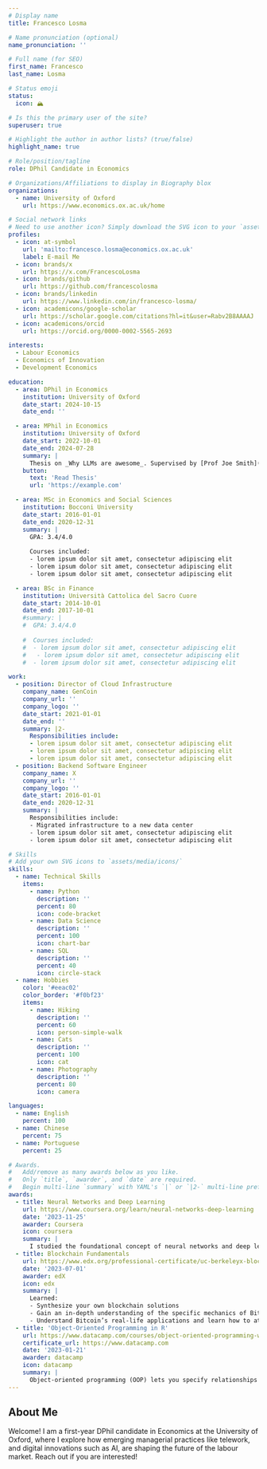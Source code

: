 ```yaml
---
# Display name
title: Francesco Losma

# Name pronunciation (optional)
name_pronunciation: ''

# Full name (for SEO)
first_name: Francesco
last_name: Losma

# Status emoji
status:
  icon: 🏔️

# Is this the primary user of the site?
superuser: true

# Highlight the author in author lists? (true/false)
highlight_name: true

# Role/position/tagline
role: DPhil Candidate in Economics

# Organizations/Affiliations to display in Biography blox
organizations:
  - name: University of Oxford
    url: https://www.economics.ox.ac.uk/home

# Social network links
# Need to use another icon? Simply download the SVG icon to your `assets/media/icons/` folder.
profiles:
  - icon: at-symbol
    url: 'mailto:francesco.losma@economics.ox.ac.uk'
    label: E-mail Me
  - icon: brands/x
    url: https://x.com/FrancescoLosma
  - icon: brands/github
    url: https://github.com/francescolosma
  - icon: brands/linkedin
    url: https://www.linkedin.com/in/francesco-losma/
  - icon: academicons/google-scholar
    url: https://scholar.google.com/citations?hl=it&user=Rabv2B8AAAAJ
  - icon: academicons/orcid
    url: https://orcid.org/0000-0002-5565-2693

interests:
  - Labour Economics
  - Economics of Innovation
  - Development Economics

education:
  - area: DPhil in Economics
    institution: University of Oxford
    date_start: 2024-10-15
    date_end: ''

  - area: MPhil in Economics
    institution: University of Oxford
    date_start: 2022-10-01
    date_end: 2024-07-28
    summary: |
      Thesis on _Why LLMs are awesome_. Supervised by [Prof Joe Smith](https://example.com). Presented papers at 5 IEEE conferences with the contributions being published in 2 Springer journals.
    button:
      text: 'Read Thesis'
      url: 'https://example.com'

  - area: MSc in Economics and Social Sciences
    institution: Bocconi University
    date_start: 2016-01-01
    date_end: 2020-12-31
    summary: |
      GPA: 3.4/4.0
      
      Courses included:
      - lorem ipsum dolor sit amet, consectetur adipiscing elit
      - lorem ipsum dolor sit amet, consectetur adipiscing elit
      - lorem ipsum dolor sit amet, consectetur adipiscing elit

  - area: BSc in Finance
    institution: Università Cattolica del Sacro Cuore
    date_start: 2014-10-01
    date_end: 2017-10-01
    #summary: |
    #  GPA: 3.4/4.0
      
    #  Courses included:
    #  - lorem ipsum dolor sit amet, consectetur adipiscing elit
    #   - lorem ipsum dolor sit amet, consectetur adipiscing elit
    #  - lorem ipsum dolor sit amet, consectetur adipiscing elit

work:
  - position: Director of Cloud Infrastructure
    company_name: GenCoin
    company_url: ''
    company_logo: ''
    date_start: 2021-01-01
    date_end: ''
    summary: |2-
      Responsibilities include:
      - lorem ipsum dolor sit amet, consectetur adipiscing elit
      - lorem ipsum dolor sit amet, consectetur adipiscing elit
      - lorem ipsum dolor sit amet, consectetur adipiscing elit
  - position: Backend Software Engineer
    company_name: X
    company_url: ''
    company_logo: ''
    date_start: 2016-01-01
    date_end: 2020-12-31
    summary: |
      Responsibilities include:
      - Migrated infrastructure to a new data center
      - lorem ipsum dolor sit amet, consectetur adipiscing elit
      - lorem ipsum dolor sit amet, consectetur adipiscing elit

# Skills
# Add your own SVG icons to `assets/media/icons/`
skills:
  - name: Technical Skills
    items:
      - name: Python
        description: ''
        percent: 80
        icon: code-bracket
      - name: Data Science
        description: ''
        percent: 100
        icon: chart-bar
      - name: SQL
        description: ''
        percent: 40
        icon: circle-stack
  - name: Hobbies
    color: '#eeac02'
    color_border: '#f0bf23'
    items:
      - name: Hiking
        description: ''
        percent: 60
        icon: person-simple-walk
      - name: Cats
        description: ''
        percent: 100
        icon: cat
      - name: Photography
        description: ''
        percent: 80
        icon: camera

languages:
  - name: English
    percent: 100
  - name: Chinese
    percent: 75
  - name: Portuguese
    percent: 25

# Awards.
#   Add/remove as many awards below as you like.
#   Only `title`, `awarder`, and `date` are required.
#   Begin multi-line `summary` with YAML's `|` or `|2-` multi-line prefix and indent 2 spaces below.
awards:
  - title: Neural Networks and Deep Learning
    url: https://www.coursera.org/learn/neural-networks-deep-learning
    date: '2023-11-25'
    awarder: Coursera
    icon: coursera
    summary: |
      I studied the foundational concept of neural networks and deep learning. By the end, I was familiar with the significant technological trends driving the rise of deep learning; build, train, and apply fully connected deep neural networks; implement efficient (vectorized) neural networks; identify key parameters in a neural network’s architecture; and apply deep learning to your own applications.
  - title: Blockchain Fundamentals
    url: https://www.edx.org/professional-certificate/uc-berkeleyx-blockchain-fundamentals
    date: '2023-07-01'
    awarder: edX
    icon: edx
    summary: |
      Learned:
      - Synthesize your own blockchain solutions
      - Gain an in-depth understanding of the specific mechanics of Bitcoin
      - Understand Bitcoin’s real-life applications and learn how to attack and destroy Bitcoin, Ethereum, smart contracts and Dapps, and alternatives to Bitcoin’s Proof-of-Work consensus algorithm
  - title: 'Object-Oriented Programming in R'
    url: https://www.datacamp.com/courses/object-oriented-programming-with-s3-and-r6-in-r
    certificate_url: https://www.datacamp.com
    date: '2023-01-21'
    awarder: datacamp
    icon: datacamp
    summary: |
      Object-oriented programming (OOP) lets you specify relationships between functions and the objects that they can act on, helping you manage complexity in your code. This is an intermediate level course, providing an introduction to OOP, using the S3 and R6 systems. S3 is a great day-to-day R programming tool that simplifies some of the functions that you write. R6 is especially useful for industry-specific analyses, working with web APIs, and building GUIs.
---
```


## About Me

Welcome! I am a first-year DPhil candidate in Economics at the University of Oxford, where I explore how emerging managerial practices like telework, and digital innovations such as AI, are shaping the future of the labour market. Reach out if you are interested!